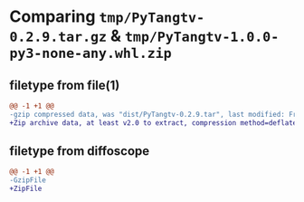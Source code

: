 # Comparing `tmp/PyTangtv-0.2.9.tar.gz` & `tmp/PyTangtv-1.0.0-py3-none-any.whl.zip`

## filetype from file(1)

```diff
@@ -1 +1 @@
-gzip compressed data, was "dist/PyTangtv-0.2.9.tar", last modified: Fri Aug 27 21:16:45 2021, max compression
+Zip archive data, at least v2.0 to extract, compression method=deflate
```

## filetype from diffoscope

```diff
@@ -1 +1 @@
-GzipFile
+ZipFile
```

